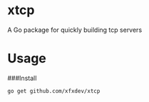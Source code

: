 xtcp
================

A Go package for quickly building tcp servers


Usage
================

###Install

~~~
go get github.com/xfxdev/xtcp
~~~
